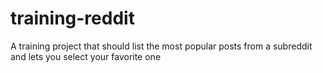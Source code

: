 # training-reddit
A training project that should list the most popular posts from a subreddit and lets you select your favorite one
